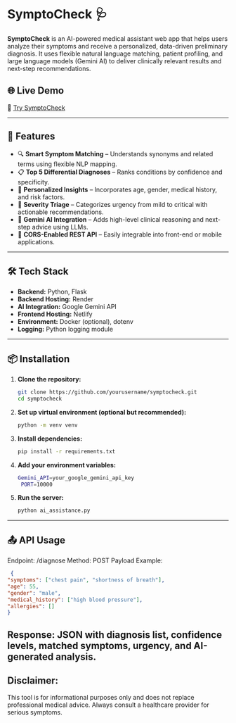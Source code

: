 # SymptoCheck 🩺

**SymptoCheck** is an AI-powered medical assistant web app that helps users analyze their symptoms and receive a personalized, data-driven preliminary diagnosis. It uses flexible natural language matching, patient profiling, and large language models (Gemini AI) to deliver clinically relevant results and next-step recommendations.

## 🌐 Live Demo
🔗 [Try SymptoCheck](https://symptocheck.netlify.app/)

---

## 🧠 Features

- 🔍 **Smart Symptom Matching** – Understands synonyms and related terms using flexible NLP mapping.
- 📋 **Top 5 Differential Diagnoses** – Ranks conditions by confidence and specificity.
- 🧬 **Personalized Insights** – Incorporates age, gender, medical history, and risk factors.
- 🚨 **Severity Triage** – Categorizes urgency from mild to critical with actionable recommendations.
- 🤖 **Gemini AI Integration** – Adds high-level clinical reasoning and next-step advice using LLMs.
- 🔐 **CORS-Enabled REST API** – Easily integrable into front-end or mobile applications.

---

## 🛠️ Tech Stack

- **Backend:** Python, Flask
- **Backend Hosting:** Render
- **AI Integration:** Google Gemini API  
- **Frontend Hosting:** Netlify  
- **Environment:** Docker (optional), dotenv  
- **Logging:** Python logging module

---

## 📦 Installation

1. **Clone the repository:**

   ```bash
   git clone https://github.com/yourusername/symptocheck.git
   cd symptocheck
   ```

2. **Set up virtual environment (optional but recommended):**

   ```bash
   python -m venv venv
   ```

3. **Install dependencies:**

   ```bash
   pip install -r requirements.txt
   ```

4. **Add your environment variables:**

   ```bash
   Gemini_API=your_google_gemini_api_key
    PORT=10000
   ```

5. **Run the server:**

   ```bash
   python ai_assistance.py
   ```

---

## 📤 API Usage

Endpoint: /diagnose
Method: POST
Payload Example:
  ```json
   {
  "symptoms": ["chest pain", "shortness of breath"],
  "age": 55,
  "gender": "male",
  "medical_history": ["high blood pressure"],
  "allergies": []
}
   ```
Response: JSON with diagnosis list, confidence levels, matched symptoms, urgency, and AI-generated analysis.
---

## Disclaimer:
This tool is for informational purposes only and does not replace professional medical advice. Always consult a healthcare provider for serious symptoms.
